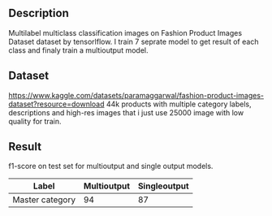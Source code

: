 ## Description

Multilabel multiclass classification images on Fashion Product Images Dataset dataset by tensorlflow.
I train 7 seprate model to get result of each class and finaly train a multioutput model.

## Dataset
https://www.kaggle.com/datasets/paramaggarwal/fashion-product-images-dataset?resource=download
44k products with multiple category labels, descriptions and high-res images that i just use 25000 image with low quality for train.

## Result
f1-score on test set for multioutput and single output models.

Label| Multioutput| Singleoutput
-----------|-----------|-----------
Master category| 94| 87
